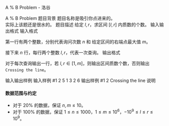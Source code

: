 



A % B Problem - 洛谷














A % B Problem
题目背景
题目名称是吸引你点进来的。    
实际上该题还是很水的。
题目描述
给定 $l, r$，求区间 $[l, r]$ 内质数的个数。
输入输出格式
输入格式

第一行有两个整数，分别代表询问次数 $n$ 和 给定区间的右端点最大值 $m$。

接下来 $n$ 行，每行两个整数 $l, r$，代表一次查询。
输出格式

对于每次查询输出一行，若 $l, r \in [1, m]$，则输出区间质数个数，否则输出 `Crossing the line`。

输入输出样例
输入样例 #1
2 5
1 3
2 6
输出样例 #1
2
Crossing the line
说明
#### 数据范围与约定

- 对于 $20\%$ 的数据，保证 $n,m\le 10$。
- 对于 $100\%$ 的数据，保证 $1\le n\le1000$，$1\le m\le10^6$，$-10^9\le l\le r\le 10^9$。






